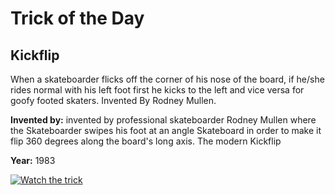 # Trick of the Day

## Kickflip

When a skateboarder flicks off the corner of his nose of the board, if he/she rides normal with his left foot first he kicks to the left and vice versa for goofy footed skaters. Invented By Rodney Mullen.

**Invented by:** invented by professional skateboarder Rodney Mullen where the Skateboarder swipes his foot at an angle Skateboard in order to make it flip 360 degrees along the board's long axis. The modern Kickflip 

**Year:** 1983

[![Watch the trick](https://img.youtube.com/vi/jxTGfQT6-lU/0.jpg)](https://www.youtube.com/watch?v=jxTGfQT6-lU)
